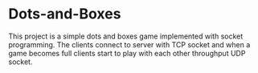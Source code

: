 # Dots-and-Boxes
This project is a simple dots and boxes game implemented with socket programming. The clients connect to server with TCP socket and when a game becomes full
clients start to play with each other throughput UDP socket.
